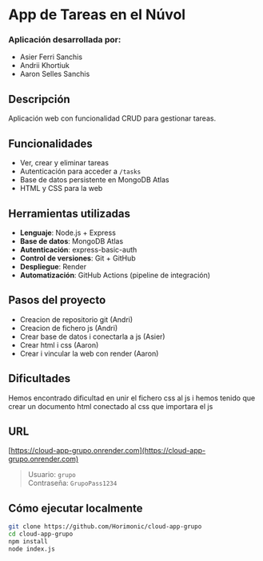 # App de Tareas en el Núvol

### Aplicación desarrollada por:
- Asier Ferri Sanchis
- Andrii Khortiuk
- Aaron Selles Sanchis

## Descripción
Aplicación web con funcionalidad CRUD para gestionar tareas.

## Funcionalidades
- Ver, crear y eliminar tareas
- Autenticación para acceder a `/tasks`
- Base de datos persistente en MongoDB Atlas
- HTML y CSS para la web

## Herramientas utilizadas
- **Lenguaje**: Node.js + Express
- **Base de datos**: MongoDB Atlas
- **Autenticación**: express-basic-auth
- **Control de versiones**: Git + GitHub
- **Despliegue**: Render
- **Automatización**: GitHub Actions (pipeline de integración)

## Pasos del proyecto
- Creacion de repositorio git (Andri)
- Creacion de fichero js (Andri)
- Crear base de datos i conectarla a js (Asier)
- Crear html i css (Aaron)
- Crear i vincular la web con render (Aaron)

## Dificultades
Hemos encontrado dificultad en unir el fichero css al js i hemos tenido que crear un documento html conectado al css que importara el js

## URL
[https://cloud-app-grupo.onrender.com](https://cloud-app-grupo.onrender.com)

> Usuario: `grupo`  
> Contraseña: `GrupoPass1234`

## Cómo ejecutar localmente
```bash
git clone https://github.com/Horimonic/cloud-app-grupo
cd cloud-app-grupo
npm install
node index.js
```
